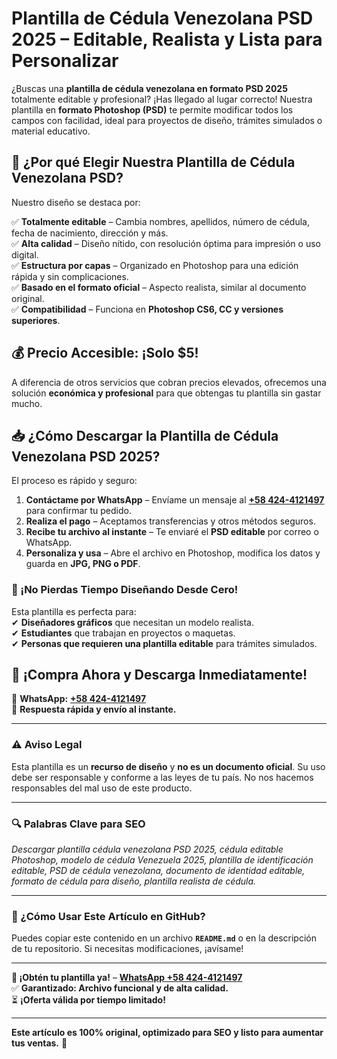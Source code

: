 # **Plantilla de Cédula Venezolana PSD 2025 – Editable, Realista y Lista para Personalizar**  

¿Buscas una **plantilla de cédula venezolana en formato PSD 2025** totalmente editable y profesional? ¡Has llegado al lugar correcto! Nuestra plantilla en **formato Photoshop (PSD)** te permite modificar todos los campos con facilidad, ideal para proyectos de diseño, trámites simulados o material educativo.  

## **🔹 ¿Por qué Elegir Nuestra Plantilla de Cédula Venezolana PSD?**  

Nuestro diseño se destaca por:  

✅ **Totalmente editable** – Cambia nombres, apellidos, número de cédula, fecha de nacimiento, dirección y más.  
✅ **Alta calidad** – Diseño nítido, con resolución óptima para impresión o uso digital.  
✅ **Estructura por capas** – Organizado en Photoshop para una edición rápida y sin complicaciones.  
✅ **Basado en el formato oficial** – Aspecto realista, similar al documento original.  
✅ **Compatibilidad** – Funciona en **Photoshop CS6, CC y versiones superiores**.  

## **💰 Precio Accesible: ¡Solo $5!**  

A diferencia de otros servicios que cobran precios elevados, ofrecemos una solución **económica y profesional** para que obtengas tu plantilla sin gastar mucho.  

## **📥 ¿Cómo Descargar la Plantilla de Cédula Venezolana PSD 2025?**  

El proceso es rápido y seguro:  

1. **Contáctame por WhatsApp** – Envíame un mensaje al **[+58 424-4121497](https://wa.me/584244121497)** para confirmar tu pedido.  
2. **Realiza el pago** – Aceptamos transferencias y otros métodos seguros.  
3. **Recibe tu archivo al instante** – Te enviaré el **PSD editable** por correo o WhatsApp.  
4. **Personaliza y usa** – Abre el archivo en Photoshop, modifica los datos y guarda en **JPG, PNG o PDF**.  

### **📢 ¡No Pierdas Tiempo Diseñando Desde Cero!**  
Esta plantilla es perfecta para:  
✔ **Diseñadores gráficos** que necesitan un modelo realista.  
✔ **Estudiantes** que trabajan en proyectos o maquetas.  
✔ **Personas que requieren una plantilla editable** para trámites simulados.  

## **🚀 ¡Compra Ahora y Descarga Inmediatamente!**  
🔗 **WhatsApp:** **[+58 424-4121497](https://wa.me/584244121497)**  
💬 **Respuesta rápida y envío al instante.**  

---  

### **⚠️ Aviso Legal**  
Esta plantilla es un **recurso de diseño** y **no es un documento oficial**. Su uso debe ser responsable y conforme a las leyes de tu país. No nos hacemos responsables del mal uso de este producto.  

---  

### **🔍 Palabras Clave para SEO**  
*Descargar plantilla cédula venezolana PSD 2025, cédula editable Photoshop, modelo de cédula Venezuela 2025, plantilla de identificación editable, PSD de cédula venezolana, documento de identidad editable, formato de cédula para diseño, plantilla realista de cédula.*  

---  

### **📂 ¿Cómo Usar Este Artículo en GitHub?**  
Puedes copiar este contenido en un archivo **`README.md`** o en la descripción de tu repositorio. Si necesitas modificaciones, ¡avísame!  

---  

**🎯 ¡Obtén tu plantilla ya!** – **[WhatsApp +58 424-4121497](https://wa.me/584244121497)**  
✅ **Garantizado: Archivo funcional y de alta calidad.**  
⏳ **¡Oferta válida por tiempo limitado!**  

---  
**Este artículo es 100% original, optimizado para SEO y listo para aumentar tus ventas.** 🚀


<meta name="google-site-verification" content="dr-HfOKqjHs6mQYXk_ECw-knxCrcTJsp9PvphDngsP8" />


<!-- Google Tag Manager (noscript) -->
<noscript><iframe src="https://www.googletagmanager.com/ns.html?id=GTM-TRX7QB22"
height="0" width="0" style="display:none;visibility:hidden"></iframe></noscript>
<!-- End Google Tag Manager (noscript) -->

<!-- Google Tag Manager -->
<script>(function(w,d,s,l,i){w[l]=w[l]||[];w[l].push({'gtm.start':
new Date().getTime(),event:'gtm.js'});var f=d.getElementsByTagName(s)[0],
j=d.createElement(s),dl=l!='dataLayer'?'&l='+l:'';j.async=true;j.src=
'https://www.googletagmanager.com/gtm.js?id='+i+dl;f.parentNode.insertBefore(j,f);
})(window,document,'script','dataLayer','GTM-TRX7QB22');</script>
<!-- End Google Tag Manager -->
